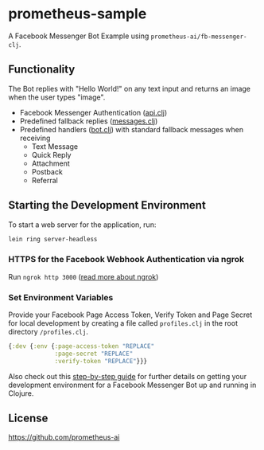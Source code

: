 # prometheus-sample

A Facebook Messenger Bot Example using `prometheus-ai/fb-messenger-clj`.

## Functionality

The Bot replies with "Hello World!" on any text input and returns an image when the user types "image".

* Facebook Messenger Authentication ([api.clj](https://github.com/prometheus-ai/prometheus-sample/blob/master/src/prometheus_sample/api.clj))
* Predefined fallback replies ([messages.clj](https://github.com/prometheus-ai/prometheus-sample/blob/master/src/prometheus_sample/messages.clj))
* Predefined handlers ([bot.clj](https://github.com/prometheus-ai/prometheus-sample/blob/master/src/prometheus_sample/bot.clj)) with standard fallback messages when receiving
  * Text Message
  * Quick Reply
  * Attachment
  * Postback
  * Referral

## Starting the Development Environment

To start a web server for the application, run:

```clj
lein ring server-headless
```

### HTTPS for the Facebook Webhook Authentication via ngrok

Run `ngrok http 3000` ([read more about ngrok](https://ngrok.com))

### Set Environment Variables

Provide your Facebook Page Access Token, Verify Token and Page Secret for local development by creating a file called `profiles.clj` in the root directory `/profiles.clj`.

```clj
{:dev {:env {:page-access-token "REPLACE"
             :page-secret "REPLACE"
             :verify-token "REPLACE"}}}
```

Also check out this [step-by-step guide](https://github.com/lemmings-io/02-facebook-example) for further details on getting your development environment for a Facebook Messenger Bot up and running in Clojure.

## License

https://github.com/prometheus-ai
